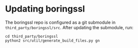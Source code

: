 # Updating boringssl

The boringssl repo is configured as a git submodule in
`third_party/boringssl/src`. After updating the submodule, run:

```
cd third_party/boringssl
python2 src/util/generate_build_files.py gn
```
